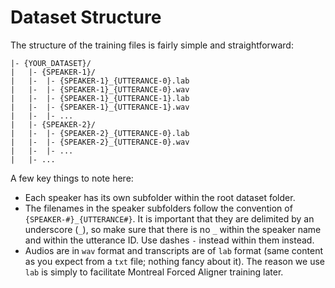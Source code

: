 # Dataset Structure

The structure of the training files is fairly simple and straightforward:

```
|- {YOUR_DATASET}/
|   |- {SPEAKER-1}/
|   |-  |- {SPEAKER-1}_{UTTERANCE-0}.lab
|   |-  |- {SPEAKER-1}_{UTTERANCE-0}.wav
|   |-  |- {SPEAKER-1}_{UTTERANCE-1}.lab
|   |-  |- {SPEAKER-1}_{UTTERANCE-1}.wav
|   |-  |- ...
|   |- {SPEAKER-2}/
|   |-  |- {SPEAKER-2}_{UTTERANCE-0}.lab
|   |-  |- {SPEAKER-2}_{UTTERANCE-0}.wav
|   |-  |- ...
|   |- ...
```

A few key things to note here:

- Each speaker has its own subfolder within the root dataset folder.
- The filenames in the speaker subfolders follow the convention of `{SPEAKER-#}_{UTTERANCE#}`. It is important that they are delimited by an underscore (`_`), so make sure that there is no `_` within the speaker name and within the utterance ID. Use dashes `-` instead within them instead.
- Audios are in `wav` format and transcripts are of `lab` format (same content as you expect from a `txt` file; nothing fancy about it). The reason we use `lab` is simply to facilitate Montreal Forced Aligner training later.